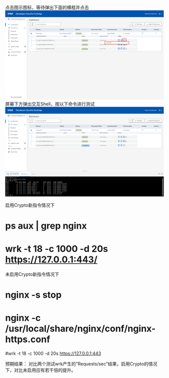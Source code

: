 点击图示图标，等待弹出下面的横框并点击
![图1](https://github.com/jianmo6666/Devcloud-Guide/blob/main/images/nginx1.png)
屏幕下方弹出交互Shell，按以下命令进行测试
![图2](https://github.com/jianmo6666/Devcloud-Guide/blob/main/images/nginx2.png)

启用Crypto新指令情况下
# ps aux | grep nginx
# wrk -t 18 -c 1000 -d 20s https://127.0.0.1:443/

未启用Crypto新指令情况下
# nginx -s stop
# nginx -c /usr/local/share/nginx/conf/nginx-https.conf
#wrk -t 18 -c 1000 -d 20s https://127.0.0.1:443 

预期结果：
对比两个测试wrk产生的”Requests/sec”结果，启用Crypto的情况下，对比未启用应有若干倍的提升。


